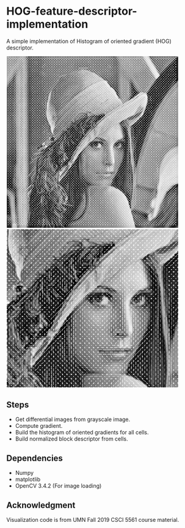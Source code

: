 # HOG-feature-descriptor-implementation

A simple implementation of Histogram of oriented gradient (HOG) descriptor.

<p float="left">
  <img src="/example/result_1.png" width="450" />
  <img src="/example/result_2.png" width="450" /> 
</p>


## Steps
* Get differential images from grayscale image.
* Compute gradient.
* Build the histogram of oriented gradients for all cells.
* Build normalized block descriptor from cells.

## Dependencies
* Numpy
* matplotlib
* OpenCV 3.4.2 (For image loading)

## Acknowledgment
Visualization code is from UMN Fall 2019 CSCI 5561 course material.
